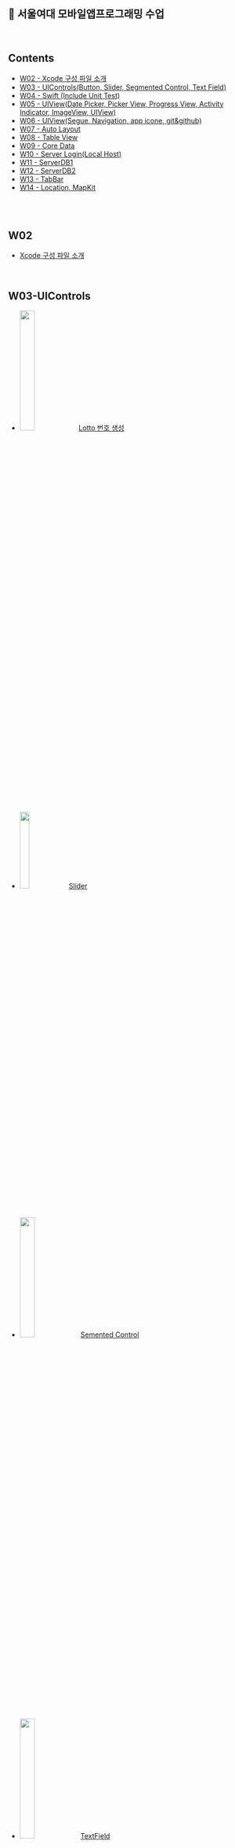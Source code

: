 ## 🏫 서울여대 모바일앱프로그래밍 수업
<br>

## Contents
- [W02 - Xcode 구성 파일 소개](#W02)
- [W03 - UIControls(Button, Slider, Segmented Control, Text Field)](#W03-UIControls)
- [W04 - Swift (Include Unit Test)](#W04-Swift)
- [W05 - UIView(Date Picker, Picker View, Progress View, Activity Indicator, ImageView, UIView)](#W05-UIView)
- [W06 - UIView(Segue, Navigation, app icone, git&github)](#W06-UIView)
- [W07 - Auto Layout](#W07-Auto-Layout)
- [W08 - Table View](#W08-Table-View)
- [W09 - Core Data](#W09-Core-Data)
- [W10 - Server Login(Local Host)](#W10-Server-Login(Local-Host))
- [W11 - ServerDB1](#W11-ServerDB1)
- [W12 - ServerDB2](#W12-ServerDB2)
- [W13 - TabBar](#W13-TabBar)
- [W14 - Location, MapKit](#W14-MapKit)
</br>
</br>

## W02
- [Xcode 구성 파일 소개](https://github.com/ERIN56/iOS-STUDY/blob/master/서울여대%20모바일앱프로그래밍%20수업/xcode%20구성%20파일%20소개.md)
</br>

## W03-UIControls
* <img src="https://user-images.githubusercontent.com/83942393/134768661-ebf91332-2384-4909-babf-9545f89284f7.png" width="25%"></img>[Lotto 번호 생성](https://github.com/ERIN56/iOS-STUDY/blob/master/서울여대%20모바일앱프로그래밍%20수업/lottoNumber.swift)
</br>

* <img src="https://user-images.githubusercontent.com/83942393/134769546-70934215-c3c1-45b9-949b-029180a95b84.png" width="20%"></img> [Slider](https://github.com/ERIN56/iOS-STUDY/blob/master/서울여대%20모바일앱프로그래밍%20수업/slider.swift)
</br>

* <img src="https://user-images.githubusercontent.com/83942393/134770406-76fd3c25-d6b9-4941-b465-c105ab2b4a25.png" width="25%"></img> [Semented Control](https://github.com/ERIN56/iOS-STUDY/blob/master/서울여대%20모바일앱프로그래밍%20수업/segmentedcontrol.swift)
</br>

* <img src="https://user-images.githubusercontent.com/83942393/134770504-c20c7ee7-2ede-4e95-874c-f8e97f33a844.png" width="25%"></img> [TextField](https://github.com/ERIN56/iOS-STUDY/blob/master/서울여대%20모바일앱프로그래밍%20수업/textfield.md)
</br>

## W04-Swift
- [윤년테스트 (Include Unit Tests, 함수나 class 또는 struct의 기능을 테스트)](https://github.com/ERIN56/iOS-STUDY/blob/master/%EC%84%9C%EC%9A%B8%EC%97%AC%EB%8C%80%20%EB%AA%A8%EB%B0%94%EC%9D%BC%EC%95%B1%ED%94%84%EB%A1%9C%EA%B7%B8%EB%9E%98%EB%B0%8D%20%EC%88%98%EC%97%85/%EC%9C%A4%EB%85%84%ED%85%8C%EC%8A%A4%ED%8A%B8.swift)
</br>

## W05-UIView
- [Pickers(Date Picker, Picker View), Progress View, Activity Indicator, Image View, UIView.pdf](https://github.com/ERIN56/iOS-STUDY/files/7285374/W05-Pickers.Date.Picker.Picker.View.Progress.View.Activity.Indicator.Image.View.UIView.pdf)</br>
</br>

<img src="https://user-images.githubusercontent.com/83942393/136011519-46c112a0-8921-4283-a339-a41ec6b97eb0.png" width="23%"></img> 
<img src="https://user-images.githubusercontent.com/83942393/136011530-1adf1f2e-de87-45ae-8081-0da1518b8159.png" width="23%"></img>
<img src="https://user-images.githubusercontent.com/83942393/136011540-4cbb14d8-d50e-4848-af96-5588a27bed34.png" width="45%"></img>
<img src="https://user-images.githubusercontent.com/83942393/136011547-0ee976e7-b4ba-4bc5-a242-9b783887b531.png" width="40%"></img>
<img src="https://user-images.githubusercontent.com/83942393/136011552-f48b4fb6-db23-4b6e-872a-561f038b679f.png" width="40%"></img>
</br>
</br>

## W06-UIView
- [Segue, Navigation, 앱에 아이콘 추가, Git&Github.pdf](https://github.com/ERIN56/iOS-STUDY/files/7285496/W06-Views.pdf) </br>

<img src="https://user-images.githubusercontent.com/83942393/136016394-a2fea313-d8ec-4382-adfc-f5d09253ca52.png" width="30%"></img>
<img src="https://user-images.githubusercontent.com/83942393/136016409-8081cda0-2e16-4ae9-b33a-4606b4312903.png" width="40%"></img>
<img src="https://user-images.githubusercontent.com/83942393/136016416-982577e9-1874-4cc5-b147-3a857b3be805.png" width="40%"></img>
<img src="https://user-images.githubusercontent.com/83942393/136016431-f2642886-1e4c-4b02-93be-aec2906a898d.png" width="15%"></img>
</br>
</br>

## W07-Auto Layout
- [AutoLayout.pdf](https://github.com/ERIN56/iOS-STUDY/files/7285521/W07-AutoLayout.pdf)
  - **<목적>**
  - auto layout의 필요성을 이해한다.
  - xcode 에서 제공하는 auto layout의 기능을 이해한다.
    - auto layout은 constraint 기반으로 작동한다.
  - auto layout 의 기능을 활용해 앱에서 사용하는 다양한 뷰와 콘트롤 들을 디자인한다. 
</br>

## W08-Table View
- [TableView.pdf](https://github.com/ERIN56/iOS-STUDY/files/7285554/W08-TableView.pdf)</br>
<img src="https://user-images.githubusercontent.com/83942393/136018019-17ff4401-30c8-45eb-acc4-20e75d916e12.png" width="40%"></img></br>
<img src="https://user-images.githubusercontent.com/83942393/136018031-26766d0b-eb3e-4df3-b11f-fe0abe80f1fd.png" width="40%"></img>
<img src="https://user-images.githubusercontent.com/83942393/136018056-2470784a-711c-4328-99cf-9530861b37da.png" width="50%"></img>
</br>

## W09-Core Data
- [CoreData.pdf](https://github.com/ERIN56/iOS-STUDY/files/7293639/W09-CoreData.pdf)
  - **<목차>**
  - SQLite
  - Core Data
  - Core Data 스택
  - Xcode 모델링 도구
  - 생성/삭제/조회 연산 구현
    - Create
    - Delete
    - Read
</br>

- [Source Code](https://github.com/ERIN56/iOS-STUDY/blob/master/%EC%84%9C%EC%9A%B8%EC%97%AC%EB%8C%80%20%EB%AA%A8%EB%B0%94%EC%9D%BC%EC%95%B1%ED%94%84%EB%A1%9C%EA%B7%B8%EB%9E%98%EB%B0%8D%20%EC%88%98%EC%97%85/coredata.swift) 
</br>

<img src="https://user-images.githubusercontent.com/83942393/136201465-ad7f8baf-1a6c-4401-9b4f-754c93a4f91b.png" width="60%"></img></br>
</br>

## W10-Server Login(Local Host)
- [수업 내용](https://github.com/ERIN56/iOS-STUDY/blob/master/%EC%84%9C%EC%9A%B8%EC%97%AC%EB%8C%80%20%EB%AA%A8%EB%B0%94%EC%9D%BC%EC%95%B1%ED%94%84%EB%A1%9C%EA%B7%B8%EB%9E%98%EB%B0%8D%20%EC%88%98%EC%97%85/serverlogin.md)</br>
- [소스코드](https://github.com/ERIN56/iOS-STUDY/blob/master/%EC%84%9C%EC%9A%B8%EC%97%AC%EB%8C%80%20%EB%AA%A8%EB%B0%94%EC%9D%BC%EC%95%B1%ED%94%84%EB%A1%9C%EA%B7%B8%EB%9E%98%EB%B0%8D%20%EC%88%98%EC%97%85/serverlogin.swift)</br>
</br>

<img src="https://user-images.githubusercontent.com/83942393/136760512-ee2a9281-aadc-4f05-b623-39ad44245319.png" width="50%"></img>
</br>
</br>

## W11-ServerDB1
- [수업 내용](https://github.com/ERIN56/iOS-STUDY/blob/master/%EC%84%9C%EC%9A%B8%EC%97%AC%EB%8C%80%20%EB%AA%A8%EB%B0%94%EC%9D%BC%EC%95%B1%ED%94%84%EB%A1%9C%EA%B7%B8%EB%9E%98%EB%B0%8D%20%EC%88%98%EC%97%85/serverdb1.md)

<img src="https://user-images.githubusercontent.com/83942393/138587197-a85c29ce-ac77-4350-a6de-b736c8e0c3db.png" width="40%"></img> <img src="https://user-images.githubusercontent.com/83942393/138587231-70464d4b-99e5-45b0-bf78-fd6aa7a1b6c9.png" width="20%"></img>
</br>
</br>

## W12-ServerDB2
- [수업 내용](https://github.com/ERIN56/iOS-STUDY/blob/master/%EC%84%9C%EC%9A%B8%EC%97%AC%EB%8C%80%20%EB%AA%A8%EB%B0%94%EC%9D%BC%EC%95%B1%ED%94%84%EB%A1%9C%EA%B7%B8%EB%9E%98%EB%B0%8D%20%EC%88%98%EC%97%85/serverdb2.md)
- [W11, W12 소스코드](https://github.com/ERIN56/iOS-STUDY/blob/master/%EC%84%9C%EC%9A%B8%EC%97%AC%EB%8C%80%20%EB%AA%A8%EB%B0%94%EC%9D%BC%EC%95%B1%ED%94%84%EB%A1%9C%EA%B7%B8%EB%9E%98%EB%B0%8D%20%EC%88%98%EC%97%85/w11,12sourcecodelist.md)
</br>

<img src="https://user-images.githubusercontent.com/83942393/138587351-9fc08ec1-24ef-4823-9560-ed40f1eebd01.png" width="20%"></img> 
<img src="https://user-images.githubusercontent.com/83942393/138587342-71cad20f-9c13-4944-946e-7687e80c9642.png" width="20%"></img></br>
</br>

## W13-TabBar
- [수업 내용](https://github.com/erin56/iOS-STUDY/blob/master/서울여대%20모바일앱프로그래밍%20수업/tabbar.md)
- [소스 코드](https://github.com/erin56/iOS-STUDY/blob/master/서울여대%20모바일앱프로그래밍%20수업/tabbarsoucecode.swift)
</br>

<img src="https://user-images.githubusercontent.com/83942393/139032503-6880882a-6753-453a-aeb7-5373c46c0525.png" width="50%"></img> <img src="https://user-images.githubusercontent.com/83942393/139032508-83e8756f-9600-46e5-8710-7e3ce2abfea6.png" width="17%"></img></br>
</br>

## W14-MapKit
- [수업 내용](https://github.com/JOOHEE56/iOS-STUDY/blob/master/%EC%84%9C%EC%9A%B8%EC%97%AC%EB%8C%80%20%EB%AA%A8%EB%B0%94%EC%9D%BC%EC%95%B1%ED%94%84%EB%A1%9C%EA%B7%B8%EB%9E%98%EB%B0%8D%20%EC%88%98%EC%97%85/mapkit.md)
- 소스 코드
  - [Location](https://github.com/JOOHEE56/iOS-STUDY/blob/master/%EC%84%9C%EC%9A%B8%EC%97%AC%EB%8C%80%20%EB%AA%A8%EB%B0%94%EC%9D%BC%EC%95%B1%ED%94%84%EB%A1%9C%EA%B7%B8%EB%9E%98%EB%B0%8D%20%EC%88%98%EC%97%85/location.swift)
  - [GPSMap](https://github.com/JOOHEE56/iOS-STUDY/blob/master/%EC%84%9C%EC%9A%B8%EC%97%AC%EB%8C%80%20%EB%AA%A8%EB%B0%94%EC%9D%BC%EC%95%B1%ED%94%84%EB%A1%9C%EA%B7%B8%EB%9E%98%EB%B0%8D%20%EC%88%98%EC%97%85/gasmap.swift)

<img src="https://user-images.githubusercontent.com/83942393/139530864-93f81ca0-b380-486b-8360-49fd9f60caf6.png" width="20%"></img> <img src="https://user-images.githubusercontent.com/83942393/139530866-735b4724-a601-40fe-90f4-f14014edd53e.png" width="55%"></img></br>


